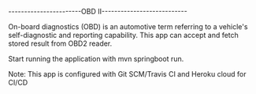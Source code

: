 -----------------------OBD II---------------------------

On-board diagnostics (OBD) is an automotive term referring to a vehicle's self-diagnostic and reporting capability.
This app can accept and fetch stored result from OBD2 reader.

Start running the application with mvn springboot run.

Note: This app is configured with Git SCM/Travis CI and Heroku cloud for CI/CD